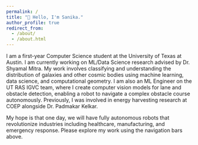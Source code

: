 ```yaml
---
permalink: /
title: "👋 Hello, I'm Sanika."
author_profile: true
redirect_from: 
  - /about/
  - /about.html
---
```


I am a first-year Computer Science student at the University of Texas at Austin. I am currently working on ML/Data Science research advised by Dr. Shyamal Mitra. My work involves classifying and understanding the distribution of galaxies and other cosmic bodies using machine learning, data science, and computational geometry. I am also an ML Engineer on the UT RAS IGVC team, where I create computer vision models for lane and obstacle detection, enabling a robot to navigate a complex obstacle course autonomously. Previously, I was involved in energy harvesting research at COEP alongside Dr. Padmakar Kelkar.

My hope is that one day, we will have fully autonomous robots that revolutionize industries including healthcare, manufacturing, and emergency response. Please explore my work using the navigation bars above.



